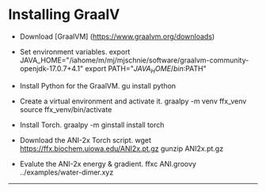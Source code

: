 
Installing GraalV
==================

* Download [GraalVM] (https://www.graalvm.org/downloads)

* Set environment variables.
  export JAVA_HOME="/iahome/m/mj/mjschnie/software/graalvm-community-openjdk-17.0.7+4.1"
  export PATH="$JAVA_HOME/bin:$PATH"

* Install Python for the GraalVM.
  gu install python

* Create a virtual environment and activate it.
  graalpy -m venv ffx_venv
  source ffx_venv/bin/activate

* Install Torch.
  graalpy -m ginstall install torch

* Download the ANI-2x Torch script.
  wget https://ffx.biochem.uiowa.edu/ANI2x.pt.gz
  gunzip ANI2x.pt.gz

* Evalute the ANI-2x energy & gradient.
  ffxc ANI.groovy ../examples/water-dimer.xyz  

---

